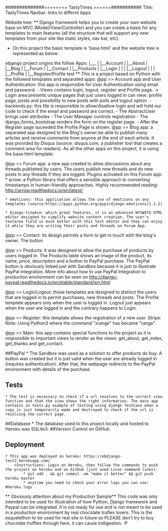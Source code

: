 ##############======== TastyTimes ======###########
Title: TastyTimes
Navbar: links to differnt Apps

Website tree:
   ** Django framework helps you to create your own website base on MVC (Model/View/Controller) and you can create a basis for any templates to main features (all the structure that will support any new templates from your site like static styles, nav bar, etc).
   * On this project the basic template is 'base.html' and the website tree is represented as below:

ebjango project origins the follow Apps:
   	  |___
   	      |
	   	  |__Account
	   	  |
	   	  |__About
	   	  |
	   	  |__Blog
	   	  |
	   	  |__Forum
	   	  |
	   	  |__Contact
	   	  |
	   	  |__Products
	   	  |
	   	  |__Login
	   	  |		|
	   	  |		|__Logout
	   	  |		|
	   	  |		|__Profile
	   	  |
	   	  |__Register/Profile
test
** This is a project based on Python with the followed templates and separated apps:
@pp >> Account app and User Authentication: this app is responsible for User Authentication using email and password.
	- Views contains login, logout, register and Profile page.
		-> Login area presents unique pages that just users logged in can view: profile page, posts and possibility to new posts with polls and logout option.
	- backends.py: this file is responsible to allow/disallow login and will hold our code to check if the email and password are correct.
	- The AbstractUser brings user attributes
	- The User Manager controls registration
	- The django_forms_bootstrap renders the form on the register page. 
	- After the Register page suceeded the Profile Page is shown.
@pp >> Blog app: a separated app designed to the Blog's owner be able to publish many articles and receive comments from anyone at the end of each article. It was provided by Disqus (source: disqus.com, a publisher tool that creates a comment area for readers).
As all the other apps on this project, it is using the base.html template. 

@pp >> Forum app: a new app created to allow discussions about any threads published by users. The users publish new threads and do new posts in any threads if they are logged.
Plugins activated on this Forum app:
    * arrow: a Python library that offers a sensible approach to converting timestamps in human-friendly approaches. Highly recommended reading: http://arrow.readthedocs.io/en/latest/

    * emoticons: this application allows the use of emoticons on any templates (source:https://pypi.python.org/pypi/django-emoticons/1.1.2)

    * django-tinymce: which great features, it is an advanced WYSWIYG HTML editor designed to simplify website content creation. The user's textarea field is much better with this text editor and they can enjoy it while they are writing their posts and threads on Forum App.

@pp >> Contact: its design permits a form to get in touch with the blog's owner. The button 

@pp >> Products: it was designed to allow the purchase of products by users logged in. The Products table shows an image of the product, its name, price, description and a button to PayPal purchase.
The PayPal button is obviously linked just with Sandbox because it is just to illustrate PayPal integration. More info about how to use PayPal Integration to production environment can be seen on http://django-paypal.readthedocs.io/en/stable/standard/ipn.html

@pp >> Login/Logout: those templates are designed to distinct the users that are logged in to permit purchases, new threads and posts. The Profile template appears only when the user is logged in. Logout just appears when the user are logged in and the contrary happens to Login.

@pp >> Register: this template allows the registration of a new user. Stripe: 
Note: Using Python3 where the command "xrange" has became "range".

@pp >> Main: this app contains special functions to the project as it is responsible to important views to render as the views: get_about, get_index, get_thanks and get_contact.

##PayPal
	* The Sandbox was used as a solution to offer products do buy. A button was created but it is just valid when the user are already logged in (requires authentication). After that, the webpage redirects to the PayPal environment with details of the purchase.

## Tests ##
	* The test is necessary to check if a url resolves to the correct view function and that the view shows the right information. The main app contains in tests.py example of testing using django TestCase when a copy is just temporarily made and destroyed to check if the url is resolving the correct page.

##Database
	* The database used to this project locally and hosted to Heroku was SQLite3.
##Version Control on GitHub

## Deployment ##
	* This app was deployed on heroku: https://ebdjango-test2.herokuapp.com/
		>Instructions: Login on Heroku, then follow the commands to push the project on heroku and on GitHub (just used Linux command lines):
			* git add . && git commit -am "make it better" && git push heroku master
			* anytime you need to check your error logs you can use: #heroku logs

** Obviously attention about my Production Sample**
This code was only intended to be used for illustration of how Python, Django framework and Paypal can be integrated. It is not ready for use and is not meant to be used in a production environment by real chocolate trufles lovers. This is the esquelethon to be used for real site in future so PLEASE don't try to buy chocolate truffles through here, it can cause indigestion. :P
